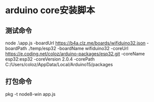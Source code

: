 # arduino core安装脚本  

## 测试命令
node .\app.js -boardUrl https://b4a.clz.me/boards/wifiduino32.json -boardPath ./temp/esp32 -boardName wifiduino32 -coreUrl https://e.coding.net/coloz/arduino-packages/esp32.git -coreName esp32:esp32 -coreVersion 2.0.4 -corePath C:/Users/coloz/AppData/Local/Arduino15/packages

## 打包命令
pkg -t node8-win app.js
